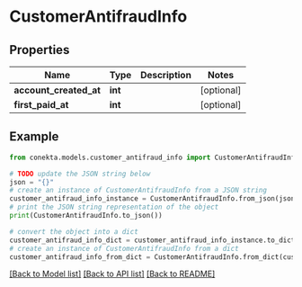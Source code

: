 # CustomerAntifraudInfo


## Properties

Name | Type | Description | Notes
------------ | ------------- | ------------- | -------------
**account_created_at** | **int** |  | [optional] 
**first_paid_at** | **int** |  | [optional] 

## Example

```python
from conekta.models.customer_antifraud_info import CustomerAntifraudInfo

# TODO update the JSON string below
json = "{}"
# create an instance of CustomerAntifraudInfo from a JSON string
customer_antifraud_info_instance = CustomerAntifraudInfo.from_json(json)
# print the JSON string representation of the object
print(CustomerAntifraudInfo.to_json())

# convert the object into a dict
customer_antifraud_info_dict = customer_antifraud_info_instance.to_dict()
# create an instance of CustomerAntifraudInfo from a dict
customer_antifraud_info_from_dict = CustomerAntifraudInfo.from_dict(customer_antifraud_info_dict)
```
[[Back to Model list]](../README.md#documentation-for-models) [[Back to API list]](../README.md#documentation-for-api-endpoints) [[Back to README]](../README.md)


